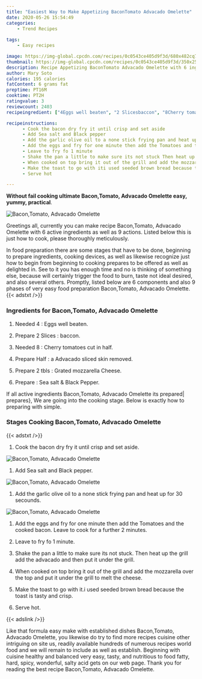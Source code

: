 ```yaml
---
title: "Easiest Way to Make Appetizing BaconTomato Advacado Omelette"
date: 2020-05-26 15:54:49
categories:
    - Trend Recipes
    
tags:
    - Easy recipes

image: https://img-global.cpcdn.com/recipes/0c0543ce405d9f3d/680x482cq70/bacontomato-advacado-omelette-recipe-main-photo.jpg
thumbnail: https://img-global.cpcdn.com/recipes/0c0543ce405d9f3d/350x250cq70/bacontomato-advacado-omelette-recipe-main-photo.jpg
description: Recipe Appetizing BaconTomato Advacado Omelette with 6 ingredients and 9 stages of easy cooking.
author: Mary Soto
calories: 195 calories
fatContent: 6 grams fat
preptime: PT16M
cooktime: PT2H
ratingvalue: 3
reviewcount: 2403
recipeingredient: ["4Eggs well beaten", "2 Slicesbaccon", "8Cherry tomatoes cut in half", "Halfa Advacado sliced skin removed", "2 tblsGrated mozzarella Cheese", "Sea salt  Black Pepper"]

recipeinstructions: 
      - Cook the bacon dry fry it until crisp and set aside 
      - Add Sea salt and Black pepper 
      - Add the garlic olive oil to a none stick frying pan and heat up for 30 secounds 
      - Add the eggs and fry for one minute then add the Tomatoes and the cooked bacon Leave to cook for a further 2 minutes 
      - Leave to fry fo 1 minute 
      - Shake the pan a little to make sure its not stuck Then heat up the grill add the advacado and then put it under the grill 
      - When cooked on top bring it out of the grill and add the mozzarella over the top and put it under the grill to melt the cheese 
      - Make the toast to go with iti used seeded brown bread because the toast is tasty and crisp 
      - Serve hot

---
```




**Without fail cooking ultimate Bacon,Tomato, Advacado Omelette easy, yummy, practical**. 


![Bacon,Tomato, Advacado Omelette](https://img-global.cpcdn.com/recipes/0c0543ce405d9f3d/680x482cq70/bacontomato-advacado-omelette-recipe-main-photo.jpg "Bacon,Tomato, Advacado Omelette")




Greetings all, currently you can make recipe Bacon,Tomato, Advacado Omelette with 6 active ingredients as well as 9 actions. Listed below this is just how to cook, please thoroughly meticulously.

In food preparation there are some stages that have to be done, beginning to prepare ingredients, cooking devices, as well as likewise recognize just how to begin from beginning to cooking prepares to be offered as well as delighted in. See to it you has enough time and no is thinking of something else, because will certainly trigger the food to burn, taste not ideal desired, and also several others. Promptly, listed below are 6 components and also 9 phases of very easy food preparation Bacon,Tomato, Advacado Omelette.
{{< adstxt />}}

### Ingredients for Bacon,Tomato, Advacado Omelette


1. Needed 4 : Eggs well beaten.

1. Prepare 2 Slices : baccon.

1. Needed 8 : Cherry tomatoes cut in half.

1. Prepare Half : a Advacado sliced skin removed.

1. Prepare 2 tbls : Grated mozzarella Cheese.

1. Prepare  : Sea salt &amp; Black Pepper.



If all active ingredients Bacon,Tomato, Advacado Omelette its prepared| prepares}, We are going into the cooking stage. Below is exactly how to preparing with simple.

### Stages Cooking Bacon,Tomato, Advacado Omelette

{{< adstxt />}}


1. Cook the bacon dry fry it until crisp and set aside.



![Bacon,Tomato, Advacado Omelette](https://img-global.cpcdn.com/steps/8c2157aa7e282be8/160x128cq70/bacontomato-advacado-omelette-recipe-step-1-photo.jpg" "Bacon,Tomato, Advacado Omelette")



1. Add Sea salt and Black pepper.



![Bacon,Tomato, Advacado Omelette](https://img-global.cpcdn.com/steps/711859bd303c8312/160x128cq70/bacontomato-advacado-omelette-recipe-step-2-photo.jpg" "Bacon,Tomato, Advacado Omelette")



1. Add the garlic olive oil to a none stick frying pan and heat up for 30 secounds.



![Bacon,Tomato, Advacado Omelette](https://img-global.cpcdn.com/steps/483fbda7cb0eed61/160x128cq70/bacontomato-advacado-omelette-recipe-step-3-photo.jpg" "Bacon,Tomato, Advacado Omelette")



1. Add the eggs and fry for one minute then add the Tomatoes and the cooked bacon. Leave to cook for a further 2 minutes.



1. Leave to fry fo 1 minute.



1. Shake the pan a little to make sure its not stuck. Then heat up the grill add the advacado and then put it under the grill.



1. When cooked on top bring it out of the grill and add the mozzarella over the top and put it under the grill to melt the cheese.



1. Make the toast to go with it.i used seeded brown bread because the toast is tasty and crisp.



1. Serve hot.





{{< adslink />}}

Like that formula easy make with established dishes Bacon,Tomato, Advacado Omelette, you likewise do try to find more recipes cuisine other intriguing on site us, readily available hundreds of numerous recipes world food and we will remain to include as well as establish. Beginning with cuisine healthy and balanced very easy, tasty, and nutritious to food fatty, hard, spicy, wonderful, salty acid gets on our web page. Thank you for reading the best recipe Bacon,Tomato, Advacado Omelette.
